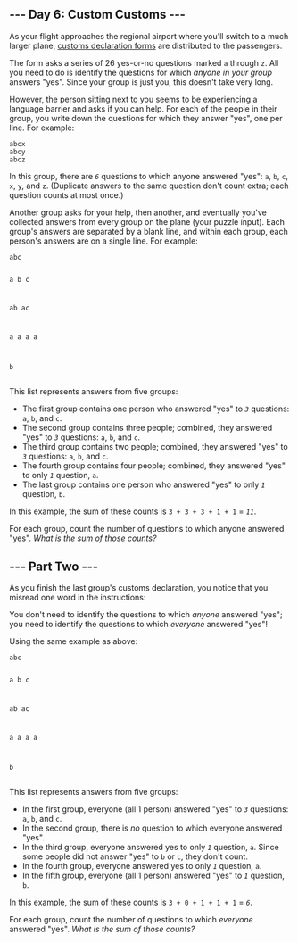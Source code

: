 <article class="day-desc"><h2>--- Day 6: Custom Customs ---</h2><p>As your flight approaches the regional airport where you'll switch to a much larger plane, <a href="https://en.wikipedia.org/wiki/Customs_declaration" target="_blank">customs declaration forms</a> are distributed to the passengers.</p>
<p>The form asks a series of 26 yes-or-no questions marked <code>a</code> through <code>z</code>. All you need to do is identify the questions for which <em>anyone in your group</em> answers "yes". Since your group is just you, this doesn't take very long.</p>
<p>However, the person sitting next to you seems to be experiencing a language barrier and asks if you can help. For each of the people in their group, you write down the questions for which they answer "yes", one per line.  For example:</p>
<pre><code>abcx
abcy
abcz
</code></pre>
<p>In this group, there are <em><code>6</code></em> questions to which anyone answered "yes": <code>a</code>, <code>b</code>, <code>c</code>, <code>x</code>, <code>y</code>, and <code>z</code>. (Duplicate answers to the same question don't count extra; each question counts at most once.)</p>
<p>Another group asks for your help, then another, and eventually you've collected answers from every group on the plane (your puzzle input). Each group's answers are separated by a blank line, and within each group, each person's answers are on a single line. For example:</p>
<pre><code>abc

a
b
c

ab
ac

a
a
a
a

b
</code></pre>
<p>This list represents answers from five groups:</p>
<ul>
<li>The first group contains one person who answered "yes" to <em><code>3</code></em> questions: <code>a</code>, <code>b</code>, and <code>c</code>.</li>
<li>The second group contains three people; combined, they answered "yes" to <em><code>3</code></em> questions: <code>a</code>, <code>b</code>, and <code>c</code>.</li>
<li>The third group contains two people; combined, they answered "yes" to <em><code>3</code></em> questions: <code>a</code>, <code>b</code>, and <code>c</code>.</li>
<li>The fourth group contains four people; combined, they answered "yes" to only <em><code>1</code></em> question, <code>a</code>.</li>
<li>The last group contains one person who answered "yes" to only <em><code>1</code></em> question, <code>b</code>.</li>
</ul>
<p>In this example, the sum of these counts is <code>3 + 3 + 3 + 1 + 1</code> = <em><code>11</code></em>.</p>
<p>For each group, count the number of questions to which anyone answered "yes". <em>What is the sum of those counts?</em></p>
</article>

<article class="day-desc"><h2 id="part2">--- Part Two ---</h2><p>As you finish the last group's customs declaration, you notice that <span title="Don't worry, nobody ever misreads just one word in real life.">you misread one word</span> in the instructions:</p>
<p>You don't need to identify the questions to which <em>anyone</em> answered "yes"; you need to identify the questions to which <em>everyone</em> answered "yes"!</p>
<p>Using the same  example as above:</p>
<pre><code>abc

a
b
c

ab
ac

a
a
a
a

b
</code></pre>
<p>This list represents answers from five groups:</p>
<ul>
<li>In the first group, everyone (all 1 person) answered "yes" to <em><code>3</code></em> questions: <code>a</code>, <code>b</code>, and <code>c</code>.</li>
<li>In the second group, there is <em>no</em> question to which everyone answered "yes".</li>
<li>In the third group, everyone answered yes to only <em><code>1</code></em> question, <code>a</code>. Since some people did not answer "yes" to <code>b</code> or <code>c</code>, they don't count.</li>
<li>In the fourth group, everyone answered yes to only <em><code>1</code></em> question, <code>a</code>.</li>
<li>In the fifth group, everyone (all 1 person) answered "yes" to <em><code>1</code></em> question, <code>b</code>.</li>
</ul>
<p>In this example, the sum of these counts is <code>3 + 0 + 1 + 1 + 1</code> = <em><code>6</code></em>.</p>
<p>For each group, count the number of questions to which <em>everyone</em> answered "yes". <em>What is the sum of those counts?</em></p>
</article>